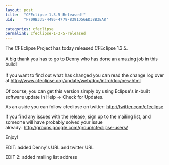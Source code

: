 ```yaml
---
layout: post
title:  "CFEclipse 1.3.5 Released!"
uid:	"F709B335-4495-4779-8391D56ED38B3EA8"

categories: cfeclipse
permalink: cfeclipse-1-3-5-released
---
```

<p>The CFEclipse Project has today released CFEclipse 1.3.5.<br /><br />A big thank you has to go to <a href="http://coldshen.com/blog/">Denny</a> who has done an amazing job in this build! <br /><br />If you want to find out what has changed you can read the change log over at <a href="http://www.cfeclipse.org/update/web/doc/intro/doc/new.html">http://www.cfeclipse.org/update/web/doc/intro/doc/new.html</a><br /><br />Of course, you can get this version simply by using Eclipse's in-built software update in Help -&gt; Check for Updates. </p>
<p>As an aside you can follow cfeclipse on twitter: <a href="http://twitter.com/cfeclipse">http://twitter.com/cfeclipse</a></p>
<p>If you find any issues with the release, sign up to the mailing list, and someone will have probably solved your issue already: <a href="http://groups.google.com/group/cfeclipse-users/">http://groups.google.com/group/cfeclipse-users/</a></p>
<p>Enjoy! </p>
<p>EDIT: added Denny's URL and twitter URL</p>
<p>EDIT 2: added mailing list address</p>